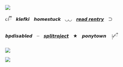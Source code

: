 ![](https://files.catbox.moe/hk8plx.png)

૮꒰ྀི　𝙠𝙡𝙚𝙛𝙠𝙞　𝙝𝙤𝙢𝙚𝙨𝙩𝙪𝙘𝙠　◡◡　[𝙧𝙚𝙖𝙙 𝙧𝙚𝙣𝙩𝙧𝙮](https://rentry.co/tipsyCatnip)　⊃

𝙗𝙥𝙙𝙞𝙨𝙖𝙗𝙡𝙚𝙙　┈　[𝙨𝙥𝙡𝙞𝙩𝙧𝙤𝙟𝙚𝙘𝙩](https://rentry.co/exCatnip)　★　𝙥𝙤𝙣𝙮𝙩𝙤𝙬𝙣 　༏ᓯྀ

![](https://files.catbox.moe/903khk.png)

![](https://komarev.com/ghpvc/?username=tipsyCatnip&color=5b0270) ![]()
